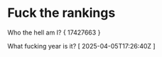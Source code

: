 # Fuck the rankings

Who the hell am I?
{ 17427663 }

What fucking year is it?
[ 2025-04-05T17:26:40Z ]
